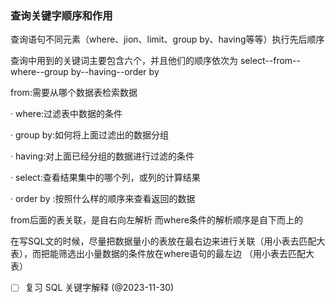 
### 查询关键字顺序和作用
查询语句不同元素（where、jion、limit、group by、having等等）执行先后顺序

查询中用到的关键词主要包含六个，并且他们的顺序依次为 select--from--where--group by--having--order by

 from:需要从哪个数据表检索数据

· where:过滤表中数据的条件

· group by:如何将上面过滤出的数据分组

· having:对上面已经分组的数据进行过滤的条件

· select:查看结果集中的哪个列，或列的计算结果

· order by :按照什么样的顺序来查看返回的数据

from后面的表关联，是自右向左解析 而where条件的解析顺序是自下而上的

在写SQL文的时候，尽量把数据量小的表放在最右边来进行关联（用小表去匹配大表），而把能筛选出小量数据的条件放在where语句的最左边 （用小表去匹配大表）

- [ ] 复习 SQL 关键字解释 (@2023-11-30)